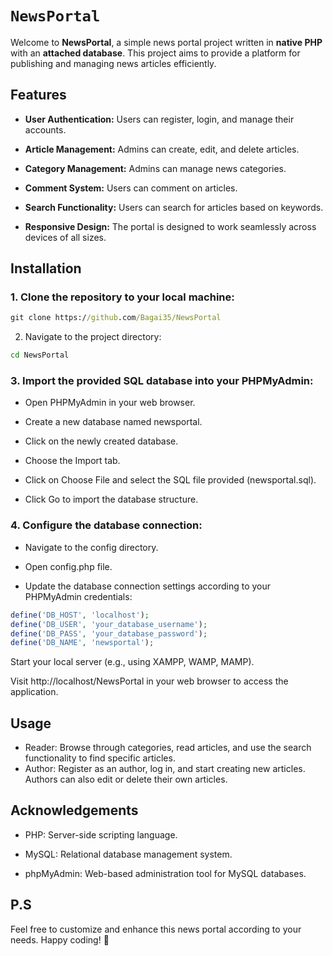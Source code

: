 # `NewsPortal` 

Welcome to **NewsPortal**, a simple news portal project written in **native PHP** with an **attached database**. This project aims to provide a platform for publishing and managing news articles efficiently.

## Features

+ **User Authentication:** Users can register, login, and manage their accounts.

+ **Article Management:** Admins can create, edit, and delete articles.

+ **Category Management:** Admins can manage news categories.

+ **Comment System:** Users can comment on articles.

+ **Search Functionality:** Users can search for articles based on keywords.

+ **Responsive Design:** The portal is designed to work seamlessly across devices of all sizes.

## Installation
### 1. Clone the repository to your local machine:

```cmd
git clone https://github.com/Bagai35/NewsPortal
```

2. Navigate to the project directory: 
```cmd
cd NewsPortal
```
### 3. Import the provided SQL database into your PHPMyAdmin:

- Open PHPMyAdmin in your web browser.

- Create a new database named newsportal.

- Click on the newly created database.

- Choose the Import tab.

- Click on Choose File and select the SQL file provided (newsportal.sql).

- Click Go to import the database structure.

### 4. Configure the database connection:

- Navigate to the config directory.

- Open config.php file.

- Update the database connection settings according to your PHPMyAdmin credentials:
```PHP
define('DB_HOST', 'localhost');
define('DB_USER', 'your_database_username');
define('DB_PASS', 'your_database_password');
define('DB_NAME', 'newsportal');
```

Start your local server (e.g., using XAMPP, WAMP, MAMP).

Visit http://localhost/NewsPortal in your web browser to access the application.

## Usage

- Reader: Browse through categories, read articles, and use the search functionality to find specific articles.
- Author: Register as an author, log in, and start creating new articles. Authors can also edit or delete their own articles.

## Acknowledgements

- PHP: Server-side scripting language.

- MySQL: Relational database management system.

- phpMyAdmin: Web-based administration tool for MySQL databases.

## **P.S**
Feel free to customize and enhance this news portal according to your needs. Happy coding! 🚀




